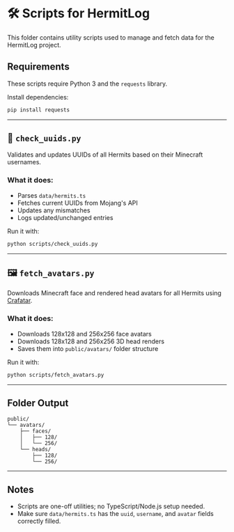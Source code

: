 # 🛠️ Scripts for HermitLog

This folder contains utility scripts used to manage and fetch data for the HermitLog project.

## Requirements

These scripts require Python 3 and the `requests` library.

Install dependencies:

```bash
pip install requests
```

---

## 📜 `check_uuids.py`

Validates and updates UUIDs of all Hermits based on their Minecraft usernames.

### What it does:

- Parses `data/hermits.ts`
- Fetches current UUIDs from Mojang's API
- Updates any mismatches
- Logs updated/unchanged entries

Run it with:

```bash
python scripts/check_uuids.py
```

---

## 🖼️ `fetch_avatars.py`

Downloads Minecraft face and rendered head avatars for all Hermits using [Crafatar](https://crafatar.com).

### What it does:

- Downloads 128x128 and 256x256 face avatars
- Downloads 128x128 and 256x256 3D head renders
- Saves them into `public/avatars/` folder structure

Run it with:

```bash
python scripts/fetch_avatars.py
```

---

## Folder Output

```
public/
└── avatars/
    ├── faces/
    │   ├── 128/
    │   └── 256/
    └── heads/
        ├── 128/
        └── 256/
```

---

## Notes

- Scripts are one-off utilities; no TypeScript/Node.js setup needed.
- Make sure `data/hermits.ts` has the `uuid`, `username`, and `avatar` fields correctly filled.